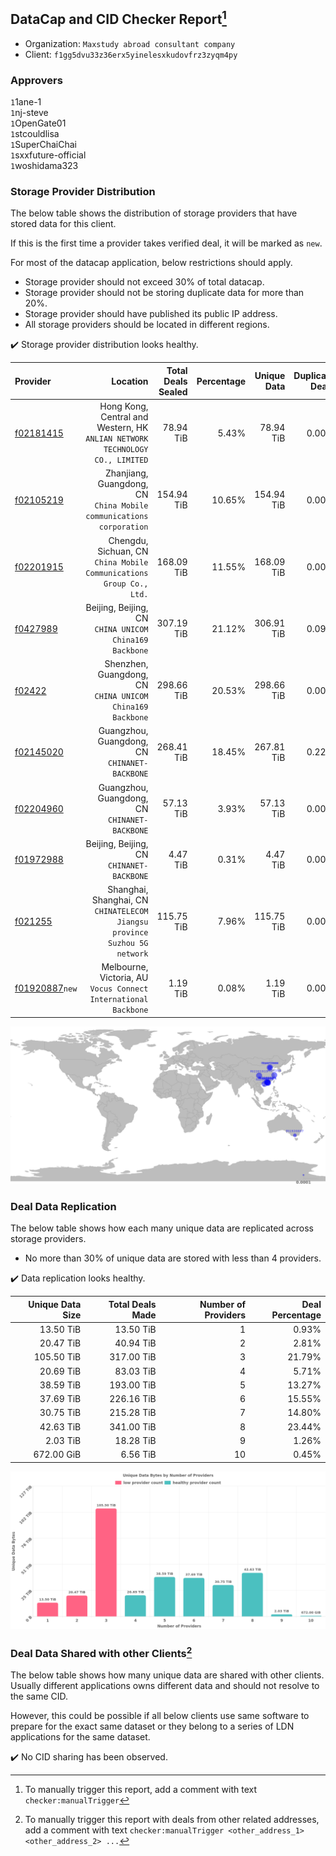 ## DataCap and CID Checker Report[^1]
 - Organization: `Maxstudy abroad consultant company`
 - Client: `f1gg5dvu33z36erx5yinelesxkudovfrz3zyqm4py`
### Approvers
`1`1ane-1<br/>`1`nj-steve<br/>`1`OpenGate01<br/>`1`stcouldlisa<br/>`1`SuperChaiChai<br/>`1`sxxfuture-official<br/>`1`woshidama323

### Storage Provider Distribution
The below table shows the distribution of storage providers that have stored data for this client.

If this is the first time a provider takes verified deal, it will be marked as `new`.

For most of the datacap application, below restrictions should apply.
 - Storage provider should not exceed 30% of total datacap.
 - Storage provider should not be storing duplicate data for more than 20%.
 - Storage provider should have published its public IP address.
 - All storage providers should be located in different regions.

✔️ Storage provider distribution looks healthy.

| Provider                                                    |                                                                        Location | Total Deals Sealed | Percentage | Unique Data | Duplicate Deals |
| :---------------------------------------------------------- | ------------------------------------------------------------------------------: | -----------------: | ---------: | ----------: | --------------: |
| [f02181415](https://filfox.info/en/address/f02181415)       | Hong Kong, Central and Western, HK<br/>`ANLIAN NETWORK TECHNOLOGY CO., LIMITED` |          78.94 TiB |      5.43% |   78.94 TiB |           0.00% |
| [f02105219](https://filfox.info/en/address/f02105219)       |          Zhanjiang, Guangdong, CN<br/>`China Mobile communications corporation` |         154.94 TiB |     10.65% |  154.94 TiB |           0.00% |
| [f02201915](https://filfox.info/en/address/f02201915)       |          Chengdu, Sichuan, CN<br/>`China Mobile Communications Group Co., Ltd.` |         168.09 TiB |     11.55% |  168.09 TiB |           0.00% |
| [f0427989](https://filfox.info/en/address/f0427989)         |                       Beijing, Beijing, CN<br/>`CHINA UNICOM China169 Backbone` |         307.19 TiB |     21.12% |  306.91 TiB |           0.09% |
| [f02422](https://filfox.info/en/address/f02422)             |                    Shenzhen, Guangdong, CN<br/>`CHINA UNICOM China169 Backbone` |         298.66 TiB |     20.53% |  298.66 TiB |           0.00% |
| [f02145020](https://filfox.info/en/address/f02145020)       |                                Guangzhou, Guangdong, CN<br/>`CHINANET-BACKBONE` |         268.41 TiB |     18.45% |  267.81 TiB |           0.22% |
| [f02204960](https://filfox.info/en/address/f02204960)       |                                Guangzhou, Guangdong, CN<br/>`CHINANET-BACKBONE` |          57.13 TiB |      3.93% |   57.13 TiB |           0.00% |
| [f01972988](https://filfox.info/en/address/f01972988)       |                                    Beijing, Beijing, CN<br/>`CHINANET-BACKBONE` |           4.47 TiB |      0.31% |    4.47 TiB |           0.00% |
| [f021255](https://filfox.info/en/address/f021255)           |    Shanghai, Shanghai, CN<br/>`CHINATELECOM Jiangsu province Suzhou 5G network` |         115.75 TiB |      7.96% |  115.75 TiB |           0.00% |
| [f01920887](https://filfox.info/en/address/f01920887)`new`  |              Melbourne, Victoria, AU<br/>`Vocus Connect International Backbone` |           1.19 TiB |      0.08% |    1.19 TiB |           0.00% |

<img src="https://raw.githubusercontent.com/data-preservation-programs/filplus-checker-assets/main/filecoin-project/filecoin-plus-large-datasets/issues/1900/1687229094644.png"/>

### Deal Data Replication
The below table shows how each many unique data are replicated across storage providers.

- No more than 30% of unique data are stored with less than 4 providers.

✔️ Data replication looks healthy.

| Unique Data Size | Total Deals Made | Number of Providers | Deal Percentage |
| ---------------: | ---------------: | ------------------: | --------------: |
|        13.50 TiB |        13.50 TiB |                   1 |           0.93% |
|        20.47 TiB |        40.94 TiB |                   2 |           2.81% |
|       105.50 TiB |       317.00 TiB |                   3 |          21.79% |
|        20.69 TiB |        83.03 TiB |                   4 |           5.71% |
|        38.59 TiB |       193.00 TiB |                   5 |          13.27% |
|        37.69 TiB |       226.16 TiB |                   6 |          15.55% |
|        30.75 TiB |       215.28 TiB |                   7 |          14.80% |
|        42.63 TiB |       341.00 TiB |                   8 |          23.44% |
|         2.03 TiB |        18.28 TiB |                   9 |           1.26% |
|       672.00 GiB |         6.56 TiB |                  10 |           0.45% |

<img src="https://raw.githubusercontent.com/data-preservation-programs/filplus-checker-assets/main/filecoin-project/filecoin-plus-large-datasets/issues/1900/1687229095432.png"/>

### Deal Data Shared with other Clients[^3]
The below table shows how many unique data are shared with other clients.
Usually different applications owns different data and should not resolve to the same CID.

However, this could be possible if all below clients use same software to prepare for the exact same dataset or they belong to a series of LDN applications for the same dataset.

✔️ No CID sharing has been observed.

[^1]: To manually trigger this report, add a comment with text `checker:manualTrigger`

[^2]: Deals from those addresses are combined into this report as they are specified with `checker:manualTrigger`

[^3]: To manually trigger this report with deals from other related addresses, add a comment with text `checker:manualTrigger <other_address_1> <other_address_2> ...`
